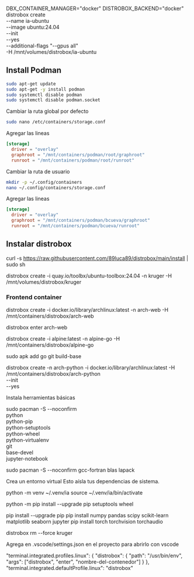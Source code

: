 DBX_CONTAINER_MANAGER="docker" DISTROBOX_BACKEND="docker" distrobox create \
 --name ia-ubuntu \
 --image ubuntu:24.04 \
 --init \
 --yes \
 --additional-flags "--gpus all" \
 -H /mnt/volumes/distrobox/ia-ubuntu

## Install Podman

```bash
sudo apt-get update
sudo apt-get -y install podman
sudo systemctl disable podman
sudo systemctl disable podman.socket
```

Cambiar la ruta global por defecto

```bash
sudo nano /etc/containers/storage.conf
```

Agregar las lineas

```conf
[storage]
  driver = "overlay"
  graphroot = "/mnt/containers/podman/root/graphroot"
  runroot = "/mnt/containers/podman/root/runroot"
```

Cambiar la ruta de usuario

```bash
mkdir -p ~/.config/containers
nano ~/.config/containers/storage.conf
```

Agregar las lineas

```conf
[storage]
  driver = "overlay"
  graphroot = "/mnt/containers/podman/bcueva/graphroot"
  runroot = "/mnt/containers/podman/bcueva/runroot"
```

## Instalar distrobox

curl -s https://raw.githubusercontent.com/89luca89/distrobox/main/install | sudo sh

distrobox create -i quay.io/toolbx/ubuntu-toolbox:24.04 -n kruger -H /mnt/volumes/distrobox/kruger

### Frontend container

distrobox create -i docker.io/library/archlinux:latest -n arch-web -H /mnt/containers/distrobox/arch-web

distrobox enter arch-web

distrobox create -i alpine:latest -n alpine-go -H /mnt/containers/distrobox/alpine-go

sudo apk add go git build-base

distrobox create -n arch-python -i docker.io/library/archlinux:latest -H /mnt/containers/distrobox/arch-python \
 --init \
 --yes

Instala herramientas básicas

sudo pacman -S --noconfirm \
 python \
 python-pip \
 python-setuptools \
 python-wheel \
 python-virtualenv \
 git \
 base-devel \
 jupyter-notebook

sudo pacman -S --noconfirm gcc-fortran blas lapack

Crea un entorno virtual
Esto aísla tus dependencias de sistema.

python -m venv ~/.venv/ia
source ~/.venv/ia/bin/activate

python -m pip install --upgrade pip setuptools wheel

pip install --upgrade pip
pip install numpy pandas scipy scikit-learn matplotlib seaborn jupyter
pip install torch torchvision torchaudio

distrobox rm --force kruger

Agrega en .vscode/settings.json en el proyecto para abrirlo con vscode

"terminal.integrated.profiles.linux": {
"distrobox": {
"path": "/usr/bin/env",
"args": ["distrobox", "enter", "nombre-del-contenedor"]
}
},
"terminal.integrated.defaultProfile.linux": "distrobox"
